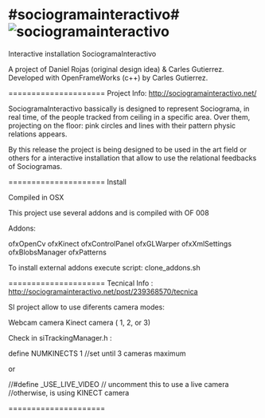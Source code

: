#sociogramainteractivo#
![sociogramainteractivo](http://media.tumblr.com/tumblr_m3ux06VDdL1qa7rwa.jpg)
===================== 

Interactive installation SociogramaInteractivo

A project of Daniel Rojas (original design idea) & Carles Gutierrez. 
Developed with OpenFrameWorks (c++) by Carles Gutierrez.

=====================
Project Info: http://sociogramainteractivo.net/

SociogramaInteractivo bassically is designed to represent Sociograma, in real time, of the people tracked from ceiling in a specific area. Over them, projecting on the floor: pink circles and lines with their pattern physic relations appears.

By this release the project is being designed to be used in the art field or others for a interactive installation that allow to use the relational feedbacks of Sociogramas.

=====================
Install

Compiled in OSX 

This project use several addons and is compiled with OF 008

Addons:

ofxOpenCv
ofxKinect
ofxControlPanel
ofxGLWarper
ofxXmlSettings
ofxBlobsManager
ofxPatterns

To install external addons execute script: clone_addons.sh

=====================
Tecnical Info : http://sociogramainteractivo.net/post/239368570/tecnica

SI project allow to use diferents camera modes: 

Webcam camera
Kinect camera ( 1, 2, or 3)

Check in siTrackingManager.h : 

define NUMKINECTS 1 //set until 3 cameras maximum

or

//#define _USE_LIVE_VIDEO		// uncomment this to use a live camera
//otherwise, is using KINECT camera

=====================


